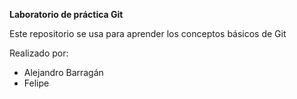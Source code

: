**Laboratorio de práctica Git**

Este repositorio se usa para aprender los conceptos básicos de Git

Realizado por:
 - Alejandro Barragán
 - Felipe 